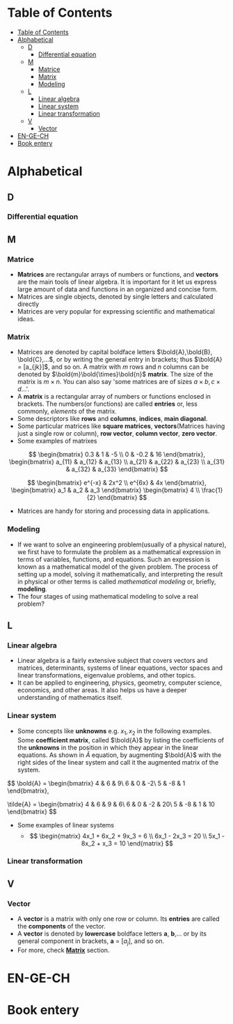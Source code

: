 # Table of Contents
- [Table of Contents](#table-of-contents)
- [Alphabetical](#alphabetical)
  - [D](#d)
    - [Differential equation](#differential-equation)
  - [M](#m)
    - [Matrice](#matrice)
    - [Matrix](#matrix)
    - [Modeling](#modeling)
  - [L](#l)
    - [Linear algebra](#linear-algebra)
    - [Linear system](#linear-system)
    - [Linear transformation](#linear-transformation)
  - [V](#v)
    - [Vector](#vector)
- [EN-GE-CH](#en-ge-ch)
- [Book entery](#book-entery)
# Alphabetical
## D
### Differential equation
## M
### Matrice
- **Matrices** are rectangular arrays of numbers or functions, and **vectors** are the main tools of linear algebra. It is important for it let us express large amount of data and functions in an organized and concise form.
- Matrices are single objects, denoted by single letters and calculated directly
- Matrices are very popular for expressing scientific and mathematical ideas.

### Matrix
- Matrices are denoted by capital boldface letters $\bold{A},\bold{B}, \bold{C},...$, or by writing the general entry in brackets; thus $\bold{A} = [a_{jk}]$, and so on. A matrix with *m* rows and *n* columns can be denoted by $\bold{m}\bold{\times}\bold{n}$ **matrix**. The size of the matrix is $m\times n$. You can also say 'some matrices are of sizes $a\times b, c\times d...$'.
- A **matrix** is a rectangular array of numbers or functions enclosed in brackets. The numbers(or functions) are called **entries** or, less commonly, *elements* of the matrix.
- Some descriptors like **rows** and **columns**, **indices**, **main diagonal**.
- Some particular matrices like **square matrices**, **vectors**(Matrices having just a single row or column), **row vector**, **column vector**, **zero vector**. 
- Some examples of matrixes

$$
\begin{bmatrix}
0.3 & 1 & -5 \\
0 & -0.2 & 16 
\end{bmatrix},
\begin{bmatrix}
a_{11} & a_{12} & a_{13} \\
a_{21} & a_{22} & a_{23} \\ 
a_{31} & a_{32} & a_{33}
\end{bmatrix}
$$

$$
\begin{bmatrix}
e^{-x} & 2x^2 \\
e^{6x} & 4x
\end{bmatrix},
\begin{bmatrix}
a_1 & a_2 & a_3 
\end{bmatrix}
\begin{bmatrix}
4 \\
\frac{1}{2}
\end{bmatrix}
$$

- Matrices are handy for storing and processing data in applications. 
### Modeling
- If we want to solve an engineering problem(usually of a physical nature), we first have to formulate the problem as a mathematical expression in terms of variables, functions, and equations. Such an expression is known as a mathematical model of the given problem. The process of setting up a model, solving it mathematically, and interpreting the result in physical or other terms is called *mathematical modeling* or, briefly, **modeling**.
- The four stages of using mathematical modeling to solve a real problem?

## L
### Linear algebra
- Linear algebra is a fairly extensive subject that covers vectors and matrices, determinants, systems of linear equations, vector spaces and linear transformations, eigenvalue problems, and other topics.
- It can be applied to engineering, physics, geometry, computer science, economics, and other areas. It also helps us have a deeper understanding of mathematics itself.
### Linear system
- Some concepts like **unknowns** e.g. $x_1,x_2$ in the following examples. Some **coefficient matrix**, called $\bold{A}$ by listing the coefficients of the **unknowns** in the position in which they appear in the linear equations. As shown in $\tilde{A}$ equation, by augmenting $\bold{A}$ with the right sides of the linear system and call it the augmented matrix of the system.


$$
\bold{A} = \begin{bmatrix}
4 & 6 & 9\\
6 & 0 & -2\\
5 & -8 & 1
\end{bmatrix},

\tilde{A} = \begin{bmatrix}
4 & 6 & 9 & 6\\
6 & 0 & -2 & 20\\
5 & -8 & 1 & 10
\end{bmatrix}
$$

- Some examples of linear systems
  - $$
    \begin{matrix}
      4x_1 + 6x_2 + 9x_3 = 6 \\
      6x_1  - 2x_3 = 20 \\
      5x_1 - 8x_2 + x_3 = 10
    \end{matrix}
    $$

### Linear transformation

## V
### Vector
- A **vector** is a matrix with only one row or column. Its **entries** are called the **components** of the vector.
- A **vector** is denoted by **lowercase** boldface letters **a**, **b**,... or by its general component in brackets, **a** = [$a_j$], and so on.
- For more, check [**Matrix**](#matrice) section.
# EN-GE-CH

# Book entery
